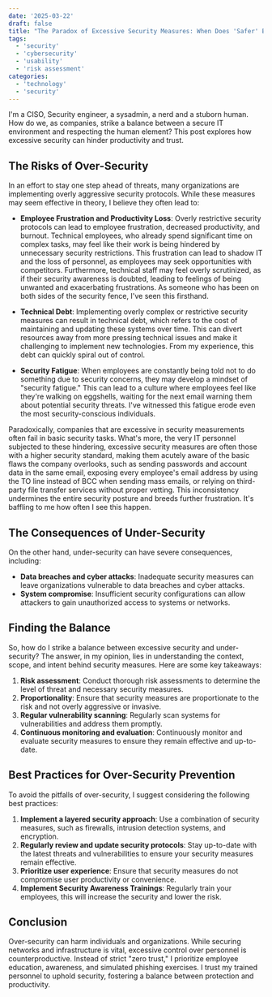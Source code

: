 ```yaml
---
date: '2025-03-22'
draft: false
title: "The Paradox of Excessive Security Measures: When Does 'Safer' Become 'Overkill'?"
tags:
  - 'security'
  - 'cybersecurity'
  - 'usability'
  - 'risk assessment'
categories:
  - 'technology'
  - 'security'
---
```


I'm a CISO, Security engineer, a sysadmin, a nerd and a stuborn human. How do we, as companies, strike a balance between a secure IT environment and respecting the human element? This post explores how excessive security can hinder productivity and trust.

## The Risks of Over-Security
In an effort to stay one step ahead of threats, many organizations are implementing overly aggressive security protocols. While these measures may seem effective in theory, I believe they often lead to:
  * **Employee Frustration and Productivity Loss**: Overly restrictive security protocols can lead to employee frustration, decreased productivity, and burnout. Technical employees, who already spend significant time on complex tasks, may feel like their work is being hindered by unnecessary security restrictions. This frustration can lead to shadow IT and the loss of personnel, as employees may seek opportunities with competitors. Furthermore, technical staff may feel overly scrutinized, as if their security awareness is doubted, leading to feelings of being unwanted and exacerbating frustrations. As someone who has been on both sides of the security fence, I've seen this firsthand.

  * **Technical Debt**: Implementing overly complex or restrictive security measures can result in technical debt, which refers to the cost of maintaining and updating these systems over time. This can divert resources away from more pressing technical issues and make it challenging to implement new technologies. From my experience, this debt can quickly spiral out of control.

  * **Security Fatigue**: When employees are constantly being told not to do something due to security concerns, they may develop a mindset of "security fatigue." This can lead to a culture where employees feel like they're walking on eggshells, waiting for the next email warning them about potential security threats. I've witnessed this fatigue erode even the most security-conscious individuals.

Paradoxically, companies that are excessive in security measurements often fail in basic security tasks. What's more, the very IT personnel subjected to these hindering, excessive security measures are often those with a higher security standard, making them acutely aware of the basic flaws the company overlooks, such as sending passwords and account data in the same email, exposing every employee's email address by using the TO line instead of BCC when sending mass emails, or relying on third-party file transfer services without proper vetting. This inconsistency undermines the entire security posture and breeds further frustration. It's baffling to me how often I see this happen.

## The Consequences of Under-Security
On the other hand, under-security can have severe consequences, including:
*   **Data breaches and cyber attacks**: Inadequate security measures can leave organizations vulnerable to data breaches and cyber attacks.
*   **System compromise**: Insufficient security configurations can allow attackers to gain unauthorized access to systems or networks.

## Finding the Balance
So, how do I strike a balance between excessive security and under-security? The answer, in my opinion, lies in understanding the context, scope, and intent behind security measures. Here 
are some key takeaways:
1.  **Risk assessment**: Conduct thorough risk assessments to determine the level of threat and necessary security measures.
2.  **Proportionality**: Ensure that security measures are proportionate to the risk and not overly aggressive or invasive.
3.  **Regular vulnerability scanning**: Regularly scan systems for vulnerabilities and address them promptly.
4.  **Continuous monitoring and evaluation**: Continuously monitor and evaluate security measures to ensure they remain effective and up-to-date.

## Best Practices for Over-Security Prevention
To avoid the pitfalls of over-security, I suggest considering the following best practices:
1.  **Implement a layered security approach**: Use a combination of security measures, such as firewalls, intrusion detection systems, and encryption.
2.  **Regularly review and update security protocols**: Stay up-to-date with the latest threats and vulnerabilities to ensure your security measures remain effective.
3.  **Prioritize user experience**: Ensure that security measures do not compromise user productivity or convenience.
4.  **Implement Security Awareness Trainings**: Regularly train your employees, this will increase the security and lower the risk.

## Conclusion
Over-security can harm individuals and organizations. While securing networks and infrastructure is vital, excessive control over personnel is counterproductive. Instead of strict "zero trust," I prioritize employee education, awareness, and simulated phishing exercises. I trust my trained personnel to uphold security, fostering a balance between protection and productivity.
